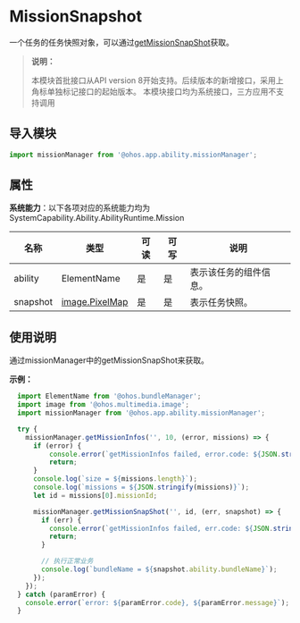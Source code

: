 # MissionSnapshot

一个任务的任务快照对象，可以通过[getMissionSnapShot](js-apis-app-ability-missionManager.md#missionmanagergetmissionsnapshot)获取。

> **说明：**
> 
> 本模块首批接口从API version 8开始支持。后续版本的新增接口，采用上角标单独标记接口的起始版本。
> 本模块接口均为系统接口，三方应用不支持调用

## 导入模块

```ts
import missionManager from '@ohos.app.ability.missionManager';
```

## 属性

**系统能力**：以下各项对应的系统能力均为SystemCapability.Ability.AbilityRuntime.Mission

| 名称 | 类型 | 可读 | 可写 | 说明 |
| -------- | -------- | -------- | -------- | -------- |
| ability | ElementName | 是 | 是 | 表示该任务的组件信息。 |
| snapshot | [image.PixelMap](js-apis-image.md) | 是 | 是 | 表示任务快照。 |

## 使用说明

通过missionManager中的getMissionSnapShot来获取。

**示例：**
```ts
  import ElementName from '@ohos.bundleManager';
  import image from '@ohos.multimedia.image';
  import missionManager from '@ohos.app.ability.missionManager';

  try {
    missionManager.getMissionInfos('', 10, (error, missions) => {
      if (error) {
          console.error(`getMissionInfos failed, error.code: ${JSON.stringify(error.code)}, error.message: ${JSON.stringify(error.message)}`);
          return;
      }
      console.log(`size = ${missions.length}`);
      console.log(`missions = ${JSON.stringify(missions)}`);
      let id = missions[0].missionId;

      missionManager.getMissionSnapShot('', id, (err, snapshot) => {
        if (err) {
          console.error(`getMissionInfos failed, err.code: ${JSON.stringify(err.code)}, err.message: ${JSON.stringify(err.message)}`);
          return;
        }

        // 执行正常业务
        console.log(`bundleName = ${snapshot.ability.bundleName}`);
      });
    });
  } catch (paramError) {
    console.error(`error: ${paramError.code}, ${paramError.message}`);
  }
```